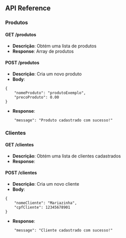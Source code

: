 ## API Reference 

### Produtos 

#### GET /produtos 
- **Descrição**: Obtém uma lista de produtos 
- **Response**: Array de produtos

#### POST /produtos
- **Descrição**: Cria um novo produto
- **Body**: 
```
{
    "nomeProduto": "produtoExemplo",
    "precoProduto": 0.00
}
```
- **Response**: 
```
    "message": "Produto cadastrado com sucesso!"
```

### Clientes 

#### GET /clientes 
- **Descrição**: Obtém uma lista de clientes cadastrados 
- **Response**: 

#### POST /clientes
- **Descrição**: Cria um novo cliente
- **Body**: 
```
{
    "nomeCliente": "Mariazinha",
    "cpfCliente": 12345678901
}
```
- **Response**: 
```
    "message": "Cliente cadastrado com sucesso!"